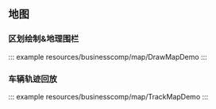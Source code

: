 <!--
 * @Description:
 * @Date: 2025-01-03 17:41:33
 * @LastEditTime: 2025-01-03 18:11:25
-->

## 地图

### 区划绘制&地理围栏

::: example
resources/businesscomp/map/DrawMapDemo
:::

### 车辆轨迹回放

::: example
resources/businesscomp/map/TrackMapDemo
:::
